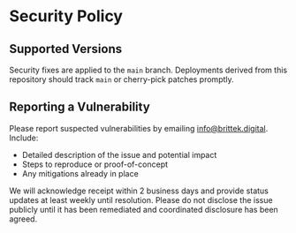 # Security Policy

## Supported Versions

Security fixes are applied to the `main` branch. Deployments derived from this repository should track `main` or cherry-pick patches promptly.

## Reporting a Vulnerability

Please report suspected vulnerabilities by emailing [info@brittek.digital](mailto:info@brittek.digital). Include:

- Detailed description of the issue and potential impact
- Steps to reproduce or proof-of-concept
- Any mitigations already in place

We will acknowledge receipt within 2 business days and provide status updates at least weekly until resolution. Please do not disclose the issue publicly until it has been remediated and coordinated disclosure has been agreed.

